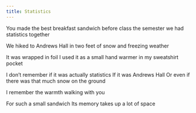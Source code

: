 ```yaml
---
title: Statistics
---
```

You made the best breakfast sandwich before class the semester we had statistics together

We hiked to Andrews Hall in two feet of snow and freezing weather

It was wrapped in foil
I used it as a small hand warmer in my sweatshirt pocket

I don’t remember if it was actually statistics
If it was Andrews Hall
Or even if there was that much snow on the ground

I remember the warmth walking with you

For such a small sandwich
Its memory takes up a lot of space